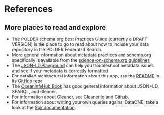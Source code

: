 # References

## More places to read and explore

- The POLDER schema.org Best Practices Guide (currently a DRAFT VERSION) is the place to go to read about how to include your data repository in the POLDER Federated Search.
- More general information about metadata practices and schema.org specifically is available from the [science-on-schema.org guidelines](https://github.com/ESIPFed/science-on-schema.org/blob/master/guides/Dataset.md)
- The [JSON-LD Playground](https://json-ld.org/playground/) can help you troubleshoot metadata issues and see if your metadata is correctly formatted
- For detailed architectural information about this app, see the [README](https://github.com/nein09/polder-federated-search/blob/main/README.md) in its [GitHub repo](https://github.com/nein09/polder-federated-search).
- The [OceanInfoHub Book](https://book.oceaninfohub.org/) has good general information about JSON+LD, SPARQL, and Gleaner.
- For information about Gleaner, see [Gleaner.io](https://gleaner.io/) and [Github](https://github.com/gleanerio/gleaner).
- For information about writing your own queries against DataONE, take a look at the [Solr documentation](https://solr.apache.org/guide/6_6/query-syntax-and-parsing.html).
